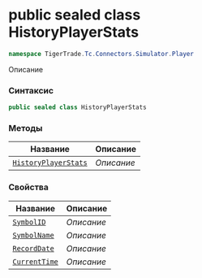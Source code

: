 
# public sealed class HistoryPlayerStats
```csharp
namespace TigerTrade.Tc.Connectors.Simulator.Player
```



Описание

### Синтаксис
```csharp
public sealed class HistoryPlayerStats
```


### Методы
| Название | Описание |
| --- | --- |
| [`HistoryPlayerStats`](./HistoryPlayerStats.cs/Методы/HistoryPlayerStats.md) | *Описание* |

### Свойства
| Название | Описание |
| --- | --- |
| [`SymbolID`](./HistoryPlayerStats.cs/Свойства/SymbolID.md) | *Описание* |
| [`SymbolName`](./HistoryPlayerStats.cs/Свойства/SymbolName.md) | *Описание* |
| [`RecordDate`](./HistoryPlayerStats.cs/Свойства/RecordDate.md) | *Описание* |
| [`CurrentTime`](./HistoryPlayerStats.cs/Свойства/CurrentTime.md) | *Описание* |



